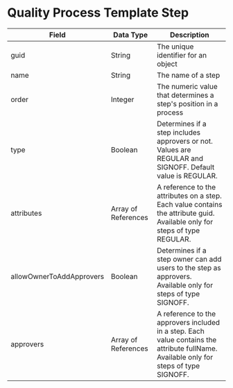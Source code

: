# Quality Process Template Step

| Field  | Data Type  | Description  |
|  --- |  --- |  --- | 
| guid  | String  | The unique identifier for an object  |
| name  | String  | The name of a step  |
| order  | Integer  | The numeric value that determines a step's position in a process  |
| type  | Boolean  | Determines if a step includes approvers or not. Values are REGULAR and SIGNOFF. Default value is REGULAR.  |
| attributes  | Array of References  | A reference to the attributes on a step. Each value contains the attribute guid. Available only for steps of type REGULAR.  |
| allowOwnerToAddApprovers  | Boolean  | Determines if a step owner can add users to the step as approvers. Available only for steps of type SIGNOFF.   |
| approvers  | Array of References  | A reference to the approvers included in a step. Each value contains the attribute fullName. Available only for steps of type SIGNOFF.  |

